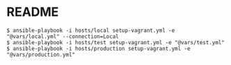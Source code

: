 # README

    $ ansible-playbook -i hosts/local setup-vagrant.yml -e "@vars/local.yml" --connection=Local
    $ ansible-playbook -i hosts/test setup-vagrant.yml -e "@vars/test.yml"
    $ ansible-playbook -i hosts/production setup-vagrant.yml -e "@vars/production.yml"